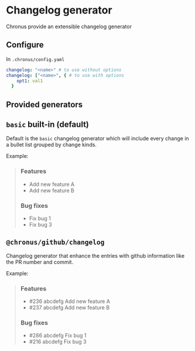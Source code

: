 # Changelog generator

Chronus provide an extensible changelog generator

## Configure

In `.chronus/config.yaml`

```yaml
changelog: "<name>" # to use without options
changelog: ["<name>", { # to use with options
    opt1: val1
  }
```

## Provided generators

## `basic` **built-in** (default)

Default is the `basic` changelog generator which will include every change in a bullet list grouped by change kinds.

Example:

> ### Features
>
> - Add new feature A
> - Add new feature B
>
> ### Bug fixes
>
> - Fix bug 1
> - Fix bug 3

## `@chronus/github/changelog`

Changelog generator that enhance the entries with github information like the PR number and commit.

Example:

> ### Features
>
> - #236 abcdefg Add new feature A
> - #237 abcdefg Add new feature B
>
> ### Bug fixes
>
> - #286 abcdefg Fix bug 1
> - #216 abcdefg Fix bug 3
